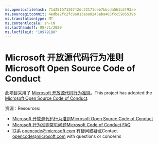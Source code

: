 ```yaml
---
ms.openlocfilehash: 71d25157130742dc22171ceb7bbcda563b3f93ae
ms.sourcegitcommit: 4edbe2fc2fc9a013e6a0245aba485fcc5905539b
ms.translationtype: MT
ms.contentlocale: zh-CN
ms.lasthandoff: 08/31/2020
ms.locfileid: "10979188"
---
```

# <span data-ttu-id="1fb1a-101">Microsoft 开放源代码行为准则</span><span class="sxs-lookup"><span data-stu-id="1fb1a-101">Microsoft Open Source Code of Conduct</span></span>

<span data-ttu-id="1fb1a-102">此项目采用了 [Microsoft 开放源代码行为准则](https://opensource.microsoft.com/codeofconduct/)。</span><span class="sxs-lookup"><span data-stu-id="1fb1a-102">This project has adopted the [Microsoft Open Source Code of Conduct](https://opensource.microsoft.com/codeofconduct/).</span></span>

<span data-ttu-id="1fb1a-103">资源：</span><span class="sxs-lookup"><span data-stu-id="1fb1a-103">Resources:</span></span>

- [<span data-ttu-id="1fb1a-104">Microsoft 开放源代码行为准则</span><span class="sxs-lookup"><span data-stu-id="1fb1a-104">Microsoft Open Source Code of Conduct</span></span>](https://opensource.microsoft.com/codeofconduct/)
- [<span data-ttu-id="1fb1a-105">Microsoft 行为准则常见问题</span><span class="sxs-lookup"><span data-stu-id="1fb1a-105">Microsoft Code of Conduct FAQ</span></span>](https://opensource.microsoft.com/codeofconduct/faq/)
- <span data-ttu-id="1fb1a-106">联系 [opencode@microsoft.com](mailto:opencode@microsoft.com) 有疑问或疑点</span><span class="sxs-lookup"><span data-stu-id="1fb1a-106">Contact [opencode@microsoft.com](mailto:opencode@microsoft.com) with questions or concerns</span></span>
